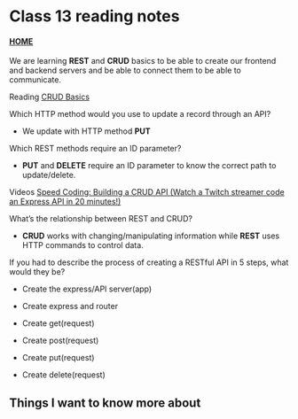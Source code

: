 # Class 13 reading notes

#### [HOME](https://cesarderio.github.io/reading-notes/)

We are learning **REST** and **CRUD** basics to be able to create our frontend and backend servers and be able to connect them to be able to communicate.

Reading
[CRUD Basics](https://medium.com/geekculture/crud-operations-explained-2a44096e9c88)

Which HTTP method would you use to update a record through an API?

* We update with HTTP method **PUT**

Which REST methods require an ID parameter?

* **PUT** and **DELETE** require an ID parameter to know the correct path to update/delete.

Videos
[Speed Coding: Building a CRUD API (Watch a Twitch streamer code an Express API in 20 minutes!)](https://www.youtube.com/watch?v=EzNcBhSv1Wo&ab_channel=CodingGarden)

What’s the relationship between REST and CRUD?

* **CRUD** works with changing/manipulating information while **REST** uses HTTP commands to control data.

If you had to describe the process of creating a RESTful API in 5 steps, what would they be?

* Create the express/API server(app)

* Create express and router

* Create get(request)

* Create post(request)

* Create put(request)

* Create delete(request)

## Things I want to know more about
